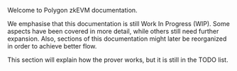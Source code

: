 Welcome to Polygon zkEVM documentation.

We emphasise that this documentation is still Work In Progress (WIP). Some aspects have been covered in more detail, while others still need further expansion. Also, sections of this documentation might later be reorganized in order to achieve better flow.

This section will explain how the prover works, but it is still in the TODO list.